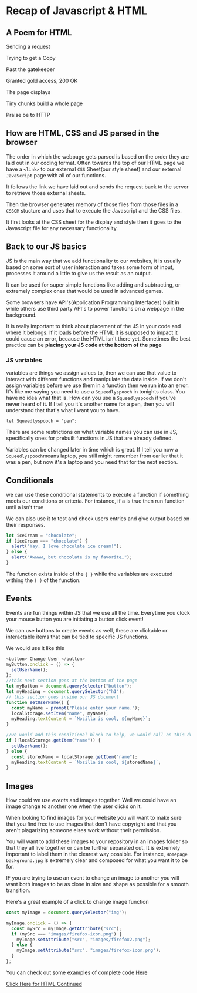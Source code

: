 # Recap of Javascript & HTML

## A Poem for HTML

Sending a request

Trying to get a Copy

Past the gatekeeper

Granted gold access, 200 OK

The page displays

Tiny chunks build a whole page

Praise be to HTTP

## How are HTML, CSS and JS parsed in the browser

The order in which the webpage gets parsed is based on the order they are laid out in our coding format. Often towards the top of our HTML page we have a `<link>` to our external `CSS` Sheet(our style sheet) and our external `JavaScript` page with all of our functions.

It follows the link we have laid out and sends the request back to the server to retrieve those external sheets.

Then the browser generates memory of those files from those files in a `CSSOM` stucture and uses that to execute the Javascript and the CSS files.

It first looks at the CSS sheet for the display and style then it goes to the Javascript file for any necessary functionality.

## Back to our JS basics

JS is the main way that we add functionality to our websites, it is usually based on some sort of user interaction and takes some form of input, processes it around a little to give us the result as an output.

It can be used for super simple functions like adding and subtracting, or extremely complex ones that would be used in advanced games.

Some browsers have API's(Application Programming Interfaces) built in while others use third party API's to power functions on a webpage in the background.

It is really important to think about placement of the JS in your code and where it belongs. If it loads before the HTML it is supposed to impact it could cause an error, because the HTML isn't there yet. Sometimes the best practice can be **placing your JS code at the bottom of the page**

### JS variables

variables are things we assign values to, then we can use that value to interact with different functions and manipulate the data inside. If we don't assign variables before we use them in a function then we run into an error. It's like me saying you need to use a `Squeedlyspooch` in tonights class. You have no idea what that is. How can you use a `Squeedlyspooch` if you've never heard of it. If I tell you it's another name for a pen, then you will understand that that's what I want you to have.

`let Squeedlyspooch = "pen";`

There are some restrictions on what variable names you can use in JS, specifically ones for prebuilt functions in JS that are already defined.

Variables can be changed later in time which is great. If I tell you now a `Squeedlyspooch`means laptop, you still might remember from earlier that it was a pen, but now it's a laptop and you need that for the next section.

## Conditionals

we can use these conditional statements to execute a function if something meets our conditions or criteria. For instance, if a is true then run function until a isn't true

We can also use it to test and check users entries and give output based on their responses.

```javascript
let iceCream = "chocolate";
if (iceCream === "chocolate") {
  alert("Yay, I love chocolate ice cream!");
} else {
  alert("Awwww, but chocolate is my favorite…");
}
```

The function exists inside of the `{ }` while the variables are executed withing the `( )` of the function.

## Events

Events are fun things within JS that we use all the time. Everytime you clock your mouse button you are initiating a button click event!

We can use buttons to create events as well, these are clickable or interactable items that can be tied to specific JS functions.

We would use it like this

```javascript
<button> Change User </button>
myButton.onclick = () => {
  setUserName();
};
//this next section goes at the bottom of the page
let myButton = document.querySelector("button");
let myHeading = document.querySelector("h1");
// this section goes inside our JS document
function setUserName() {
  const myName = prompt("Please enter your name.");
  localStorage.setItem("name", myName);
  myHeading.textContent = `Mozilla is cool, ${myName}`;
}

//we would add this conditional block to help, we would call on this during initialization
if (!localStorage.getItem("name")) {
  setUserName();
} else {
  const storedName = localStorage.getItem("name");
  myHeading.textContent = `Mozilla is cool, ${storedName}`;
}
```

## Images

How could we use *events* and images together. Well we could have an image change to another one when the user clicks on it.

When looking to find images for your website you will want to make sure that you find free to use images that don't have copyright and that you aren't plagarizing someone elses work without their permission.

You will want to add these images to your repository in an images folder so that they all live together or can be further separated out. It is extremely important to label them in the clearest way possible. For instance, `Homepage background.jpg` is extremely clear and composed for what you want it to be for.

IF you are trying to use an event to change an image to another you will want both images to be as close in size and shape as possible for a smooth transition.

Here's a great example of a click to change image function

```javascript
const myImage = document.querySelector("img");

myImage.onclick = () => {
  const mySrc = myImage.getAttribute("src");
  if (mySrc === "images/firefox-icon.png") {
    myImage.setAttribute("src", "images/firefox2.png");
  } else {
    myImage.setAttribute("src", "images/firefox-icon.png");
  }
};
```

You can check out some examples of complete code [Here](https://github.com/mdn/beginner-html-site-scripted/blob/gh-pages/scripts/main.js)



[Click Here for HTML Continued](htmlctd201.md)